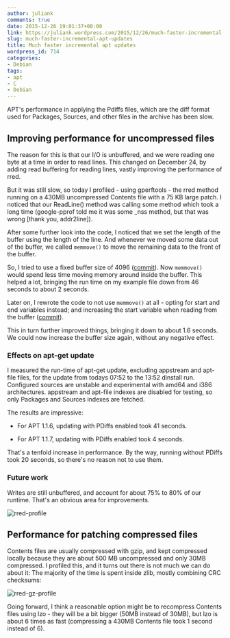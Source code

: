 ```yaml
---
author: juliank
comments: true
date: 2015-12-26 19:01:37+00:00
link: https://juliank.wordpress.com/2015/12/26/much-faster-incremental-apt-updates/
slug: much-faster-incremental-apt-updates
title: Much faster incremental apt updates
wordpress_id: 714
categories:
- Debian
tags:
- apt
- C
- Debian
---
```


APT's performance in applying the Pdiffs files, which are the diff format used for Packages, Sources, and other files in the archive has been slow.


## Improving performance for uncompressed files


The reason for this is that our I/O is unbuffered, and we were reading one byte at a time in order to read lines. This changed on December 24, by adding read buffering for reading lines, vastly improving the performance of rred.

But it was still slow, so today I profiled - using gperftools - the rred method running on a 430MB uncompressed Contents file with a 75 KB large patch. I noticed that our ReadLine() method was calling some method which took a long time (google-pprof told me it was some _nss method, but that was wrong [thank you, addr2line]).

After some further look into the code, I noticed that we set the length of the buffer using the length of the line. And whenever we moved some data out of the buffer, we called `memmove()` to move the remaining data to the front of the buffer.

So, I tried to use a fixed buffer size of 4096 ([commit](http://anonscm.debian.org/cgit/apt/apt.git/commit/?id=0b29c72bdfc1466d47567cc3191b9661f81d3d3f)). Now `memmove() ` would spend less time moving memory around inside the buffer. This helped a lot, bringing the run time on my example file down from 46 seconds to about 2 seconds.

Later on, I rewrote the code to not use `memmove()` at all - opting for start and end variables instead; and increasing the start variable when reading from the buffer ([commit](http://anonscm.debian.org/cgit/apt/apt.git/commit/?id=83e22e26f9f10472aed97f889967c86ee218d28d)).

This in turn further improved things, bringing it down to about 1.6 seconds. We could now increase the buffer size again, without any negative effect.


### Effects on apt-get update


I measured the run-time of apt-get update, excluding appstream and apt-file files, for the update from todays 07:52 to the 13:52 dinstall run. Configured sources are unstable and experimental with amd64 and i386 architectures. appstream and apt-file indexes are disabled for testing, so only Packages and Sources indexes are fetched.

The results are impressive:



	
  * For APT 1.1.6, updating with PDiffs enabled took 41 seconds.

	
  * For APT 1.1.7, updating with PDiffs enabled took 4 seconds.


That's a tenfold increase in performance. By the way, running without PDiffs took 20 seconds, so there's no reason not to use them.


### Future work


Writes are still unbuffered, and account for about 75% to 80% of our runtime. That's an obvious area for improvements.

![rred-profile](https://juliank.files.wordpress.com/2015/12/rred-profile.png)


## Performance for patching compressed files


Contents files are usually compressed with gzip, and kept compressed locally because they are about 500 MB uncompressed and only 30MB compressed. I profiled this, and it turns out there is not much we can do about it: The majority of the time is spent inside zlib, mostly combining CRC checksums:

![rred-gz-profile](https://juliank.files.wordpress.com/2015/12/rred-gz-profile.png)

Going forward, I think a reasonable option might be to recompress Contents files using lzo - they will be a bit bigger (50MB instead of 30MB), but lzo is about 6 times as fast (compressing a 430MB Contents file took 1 second instead of 6).
